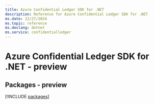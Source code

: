 ```yaml
---
title: Azure Confidential Ledger SDK for .NET
description: Reference for Azure Confidential Ledger SDK for .NET
ms.date: 12/27/2024
ms.topic: reference
ms.devlang: dotnet
ms.service: confidentialledger
---
```

# Azure Confidential Ledger SDK for .NET - preview
## Packages - preview
[!INCLUDE [packages](confidential-ledger-index.md)]